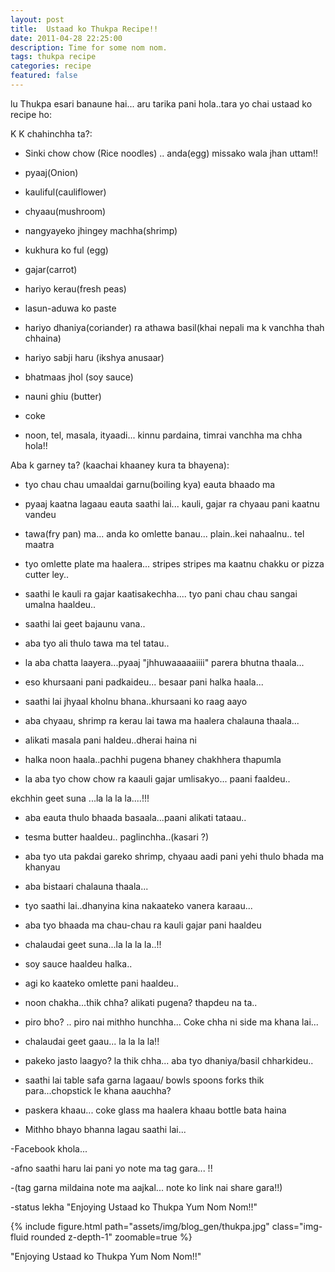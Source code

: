 ```yaml
---
layout: post
title:  Ustaad ko Thukpa Recipe!!
date: 2011-04-28 22:25:00
description: Time for some nom nom.
tags: thukpa recipe
categories: recipe
featured: false
---
```


lu Thukpa esari banaune hai... aru tarika pani hola..tara yo chai ustaad ko recipe ho:

 

K K chahinchha ta?:

- Sinki chow chow (Rice noodles) .. anda(egg) missako wala jhan uttam!!

- pyaaj(Onion)

- kauliful(cauliflower)

- chyaau(mushroom)

- nangyayeko jhingey machha(shrimp)

- kukhura ko ful (egg)

- gajar(carrot)

- hariyo kerau(fresh peas)

- lasun-aduwa ko paste

- hariyo dhaniya(coriander) ra athawa basil(khai nepali ma k vanchha thah chhaina)

- hariyo sabji haru (ikshya anusaar)

- bhatmaas jhol (soy sauce)

- nauni ghiu (butter)

- coke

- noon, tel, masala, ityaadi... kinnu pardaina, timrai vanchha ma chha hola!!

 

Aba k garney ta? (kaachai khaaney kura ta bhayena):

- tyo chau chau umaaldai garnu(boiling kya) eauta bhaado ma

- pyaaj kaatna lagaau eauta saathi lai... kauli, gajar ra chyaau pani kaatnu vandeu

- tawa(fry pan) ma... anda ko omlette banau... plain..kei nahaalnu.. tel maatra

- tyo omlette plate ma haalera... stripes stripes ma kaatnu chakku or pizza cutter ley..

- saathi le kauli ra gajar kaatisakechha.... tyo pani chau chau sangai umalna haaldeu..

- saathi lai geet bajaunu vana..

- aba tyo ali thulo tawa ma tel tatau..

- la aba chatta laayera...pyaaj "jhhuwaaaaaiiii" parera bhutna thaala...

- eso khursaani pani padkaideu... besaar pani halka haala...

- saathi lai jhyaal kholnu bhana..khursaani ko raag aayo

- aba chyaau, shrimp ra kerau lai tawa ma haalera chalauna thaala...

- alikati masala pani haldeu..dherai haina ni

- halka noon haala..pachhi pugena bhaney chakhhera thapumla

- la aba tyo chow chow ra kaauli gajar umlisakyo... paani faaldeu..

 

ekchhin geet suna ...la la la la....!!!

- aba eauta thulo bhaada basaala...paani alikati tataau..

- tesma butter haaldeu.. paglinchha..(kasari ?)

- aba tyo uta pakdai gareko shrimp, chyaau aadi pani yehi thulo bhada ma khanyau

- aba bistaari chalauna thaala...

- tyo saathi lai..dhanyina kina nakaateko vanera karaau...

- aba tyo bhaada ma chau-chau ra kauli gajar pani haaldeu

- chalaudai geet suna...la la la la..!!

- soy sauce haaldeu halka..

- agi ko kaateko omlette pani haaldeu..

- noon chakha...thik chha? alikati pugena? thapdeu na ta..

- piro bho? .. piro nai mithho hunchha... Coke chha ni side ma khana lai...

- chalaudai geet gaau... la la la la!!

- pakeko jasto laagyo? la thik chha... aba tyo dhaniya/basil chharkideu..

 

- saathi lai table safa garna lagaau/ bowls spoons forks thik para...chopstick le khana aauchha?

- paskera khaau... coke glass ma haalera khaau bottle bata haina

- Mithho bhayo bhanna lagau saathi lai...

 

-Facebook khola...

-afno saathi haru lai pani yo note ma tag gara... !!

-(tag garna mildaina note ma aajkal... note ko link nai share gara!!)

-status lekha "Enjoying Ustaad ko Thukpa Yum Nom Nom!!"

<div class="row mt-3">
    <div class="col-sm mt-3 mt-md-0">
    </div>
    <div class="col-sm mt-3 mt-md-0">
        {% include figure.html path="assets/img/blog_gen/thukpa.jpg" class="img-fluid rounded z-depth-1" zoomable=true %}
    </div>
    <div class="col-sm mt-3 mt-md-0">
    </div>
</div>
 
 

"Enjoying Ustaad ko Thukpa Yum Nom Nom!!"

